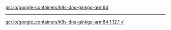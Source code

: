 [gcr.io/google-containers/k8s-dns-ginkgo-arm64](https://hub.docker.com/r/sqeven/k8s-dns-ginkgo-arm64/tags/) 

----
[gcr.io/google_containers/k8s-dns-ginkgo-arm64:1.12.1 √](https://hub.docker.com/r/sqeven/k8s-dns-ginkgo-arm64/tags/)

